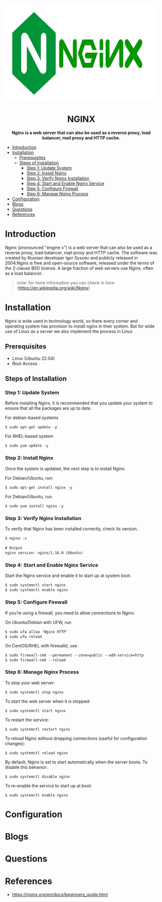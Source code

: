 <div align="center">
    <img src="img/logo.jpeg" height="320" width="830" alt="Nginx Logo">
    <h1>NGINX</h1>
    <strong>Nginx is a web server that can also be used as a reverse proxy, load balancer, mail proxy and HTTP cache.</strong>
</div>

<!-- TOC -->
* [Introduction](#introduction)
* [Installation](#installation)
  * [Prerequisites](#prerequisites)
  * [Steps of Installation](#steps-of-installation)
    * [Step 1: Update System](#step-1-update-system)
    * [Step 2: Install Nginx](#step-2-install-nginx)
    * [Step 3: Verify Nginx Installation](#step-3-verify-nginx-installation)
    * [Step 4: Start and Enable Nginx Service](#step-4-start-and-enable-nginx-service)
    * [Step 5: Configure Firewall](#step-5-configure-firewall)
    * [Step 6: Manage Nginx Process](#step-6-manage-nginx-process)
* [Configuration](#configuration)
* [Blogs](#blogs)
* [Questions](#questions)
* [References](#references)
<!-- TOC -->

# Introduction

Nginx (pronounced "engine x") is a web server that can also be used as a reverse proxy, load balancer, mail proxy and
HTTP cache. The software was created by Russian developer Igor Sysoev and publicly released in 2004.Nginx is free and
open-source software, released under the terms of the 2-clause BSD license. A large fraction of web servers use Nginx,
often as a load balancer.

> note: for more information you can check in here (<https://en.wikipedia.org/wiki/Nginx>)

# Installation

Nginx is wide used in technology world, so there every corner and operating system has provision to install nginx in
their system. But for wide use of Linux as a server we also implement the process in Linux

## Prerequisites

- Linux (Ubuntu 22.04)
- Root Access

## Steps of Installation

### Step 1: Update System

Before installing Nginx, it is recommended that you update your system to ensure that all the packages are up to date.

For debian-based systems

```shell
$ sudo apt-get update -y
```

For RHEL-based system

```shell
$ sudo yum update -y
```

### Step 2: Install Nginx

Once the system is updated, the next step is to install Nginx.

For Debian/Ubuntu, run:

```shell
$ sudo apt-get install nginx -y
```

For Debian/Ubuntu, run

```shell
$ sudo yum install nginx -y
```

### Step 3: Verify Nginx Installation

To verify that Nginx has been installed correctly, check its version.

```shell
$ nginx -v

# Output 
nginx version: nginx/1.18.0 (Ubuntu)
```

### Step 4: Start and Enable Nginx Service

Start the Nginx service and enable it to start up at system boot.

```shell
$ sudo systemctl start nginx 
$ sudo systemctl enable nginx 
```

### Step 5: Configure Firewall

If you’re using a firewall, you need to allow connections to Nginx.

On Ubuntu/Debian with UFW, run

```shell
$ sudo ufw allow 'Nginx HTTP' 
$ sudo ufw reload 
```

On CentOS/RHEL with firewalld, use

```shell
$ sudo firewall-cmd --permanent --zone=public --add-service=http 
$ sudo firewall-cmd --reload 
```

### Step 6: Manage Nginx Process

To stop your web server:

```shell
$ sudo systemctl stop nginx 
```

To start the web server when it is stopped:

```shell
$ sudo systemctl start nginx 
```

To restart the service:

```shell
$ sudo systemctl restart nginx 
```

To reload Nginx without dropping connections (useful for configuration changes):

```shell
$ sudo systemctl reload nginx 
```

By default, Nginx is set to start automatically when the server boots. To disable this behavior:

```shell
$ sudo systemctl disable nginx 
```

To re-enable the service to start up at boot:

```shell
$ sudo systemctl enable nginx 
```

# Configuration

# Blogs

# Questions

# References

- <https://nginx.org/en/docs/beginners_guide.html>
